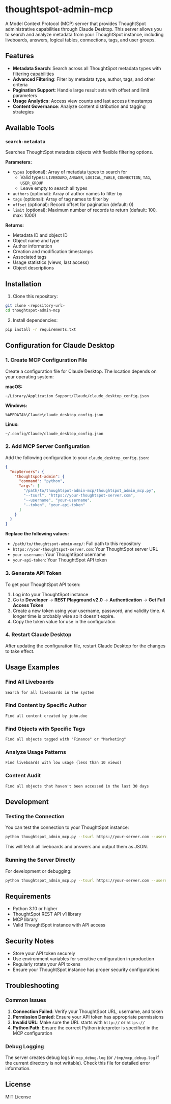 # thoughtspot-admin-mcp

A Model Context Protocol (MCP) server that provides ThoughtSpot administrative capabilities through Claude Desktop. This server allows you to search and analyze metadata from your ThoughtSpot instance, including liveboards, answers, logical tables, connections, tags, and user groups.

## Features

- **Metadata Search**: Search across all ThoughtSpot metadata types with filtering capabilities
- **Advanced Filtering**: Filter by metadata type, author, tags, and other criteria
- **Pagination Support**: Handle large result sets with offset and limit parameters
- **Usage Analytics**: Access view counts and last access timestamps
- **Content Governance**: Analyze content distribution and tagging strategies

## Available Tools

### `search-metadata`

Searches ThoughtSpot metadata objects with flexible filtering options.

**Parameters:**
- `types` (optional): Array of metadata types to search for
  - Valid types: `LIVEBOARD`, `ANSWER`, `LOGICAL_TABLE`, `CONNECTION`, `TAG`, `USER_GROUP`
  - Leave empty to search all types
- `authors` (optional): Array of author names to filter by
- `tags` (optional): Array of tag names to filter by
- `offset` (optional): Record offset for pagination (default: 0)
- `limit` (optional): Maximum number of records to return (default: 100, max: 1000)

**Returns:**
- Metadata ID and object ID
- Object name and type
- Author information
- Creation and modification timestamps
- Associated tags
- Usage statistics (views, last access)
- Object descriptions

## Installation

1. Clone this repository:
```bash
git clone <repository-url>
cd thoughtspot-admin-mcp
```

2. Install dependencies:
```bash
pip install -r requirements.txt
```

## Configuration for Claude Desktop

### 1. Create MCP Configuration File

Create a configuration file for Claude Desktop. The location depends on your operating system:

**macOS:**
```
~/Library/Application Support/Claude/claude_desktop_config.json
```

**Windows:**
```
%APPDATA%\Claude\claude_desktop_config.json
```

**Linux:**
```
~/.config/Claude/claude_desktop_config.json
```

### 2. Add MCP Server Configuration

Add the following configuration to your `claude_desktop_config.json`:

```json
{
  "mcpServers": {
    "thoughtspot-admin": {
      "command": "python",
      "args": [
        "/path/to/thoughtspot-admin-mcp/thoughtspot_admin_mcp.py",
        "--tsurl", "https://your-thoughtspot-server.com",
        "--username", "your-username",
        "--token", "your-api-token"
      ]
    }
  }
}
```

**Replace the following values:**
- `/path/to/thoughtspot-admin-mcp/`: Full path to this repository
- `https://your-thoughtspot-server.com`: Your ThoughtSpot server URL
- `your-username`: Your ThoughtSpot username
- `your-api-token`: Your ThoughtSpot API token

### 3. Generate API Token

To get your ThoughtSpot API token:

1. Log into your ThoughtSpot instance
2. Go to **Developer** → **REST Playground v2.0** → **Authentication** → **Get Full Access Token**
3. Create a new token using your username, password, and validity time.  A longer time is probably wise so it doesn't expire.
4. Copy the token value for use in the configuration

### 4. Restart Claude Desktop

After updating the configuration file, restart Claude Desktop for the changes to take effect.

## Usage Examples

### Find All Liveboards
```
Search for all liveboards in the system
```

### Find Content by Specific Author
```
Find all content created by john.doe
```

### Find Objects with Specific Tags
```
Find all objects tagged with "Finance" or "Marketing"
```

### Analyze Usage Patterns
```
Find liveboards with low usage (less than 10 views)
```

### Content Audit
```
Find all objects that haven't been accessed in the last 30 days
```

## Development

### Testing the Connection

You can test the connection to your ThoughtSpot instance:

```bash
python thoughtspot_admin_mcp.py --tsurl https://your-server.com --username your-username --token your-token --test
```

This will fetch all liveboards and answers and output them as JSON.

### Running the Server Directly

For development or debugging:

```bash
python thoughtspot_admin_mcp.py --tsurl https://your-server.com --username your-username --token your-token
```

## Requirements

- Python 3.10 or higher
- ThoughtSpot REST API v1 library
- MCP library
- Valid ThoughtSpot instance with API access

## Security Notes

- Store your API token securely
- Use environment variables for sensitive configuration in production
- Regularly rotate your API tokens
- Ensure your ThoughtSpot instance has proper security configurations

## Troubleshooting

### Common Issues

1. **Connection Failed**: Verify your ThoughtSpot URL, username, and token
2. **Permission Denied**: Ensure your API token has appropriate permissions
3. **Invalid URL**: Make sure the URL starts with `http://` or `https://`
4. **Python Path**: Ensure the correct Python interpreter is specified in the MCP configuration

### Debug Logging

The server creates debug logs in `mcp_debug.log` (or `/tmp/mcp_debug.log` if the current directory is not writable). Check this file for detailed error information.

## License

MIT License
